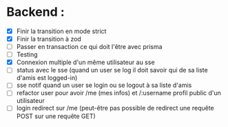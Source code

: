 # Backend :
- [X] Finir la transition en mode strict
- [X] Finir la transition à zod
- [ ] Passer en transaction ce qui doit l'être avec prisma
- [ ] Testing
- [X] Connexion multiple d'un même utilisateur au sse
- [ ] status avec le sse (quand un user se log il doit savoir qui de sa liste d'amis est logged-in)
- [ ] sse notif quand un user se login ou se logout à sa liste d'amis
- [ ] refactor user pour avoir /me (mes infos) et /:username profil public d'un utilisateur
- [ ] login redirect sur /me (peut-être pas possible de redirect une requête POST sur une requête GET)
